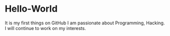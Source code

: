# Hello-World
It is my first things on GitHub
I am passionate about Programming, Hacking. I will continue to work on my interests.
